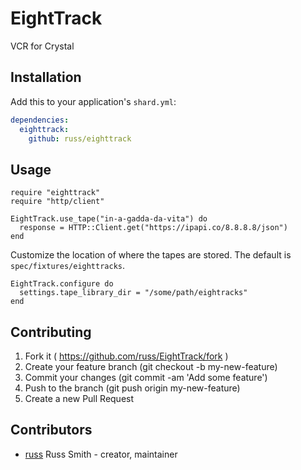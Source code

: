 # EightTrack

VCR for Crystal

## Installation

Add this to your application's `shard.yml`:

```yaml
dependencies:
  eighttrack:
    github: russ/eighttrack
```

## Usage

```crystal
require "eighttrack"
require "http/client"

EightTrack.use_tape("in-a-gadda-da-vita") do
  response = HTTP::Client.get("https://ipapi.co/8.8.8.8/json")
end
```

Customize the location of where the tapes are stored. The default is `spec/fixtures/eighttracks`.

```
EightTrack.configure do
  settings.tape_library_dir = "/some/path/eightracks"
end

```

## Contributing

1. Fork it ( https://github.com/russ/EightTrack/fork )
2. Create your feature branch (git checkout -b my-new-feature)
3. Commit your changes (git commit -am 'Add some feature')
4. Push to the branch (git push origin my-new-feature)
5. Create a new Pull Request

## Contributors

- [russ](https://github.com/russ) Russ Smith - creator, maintainer
